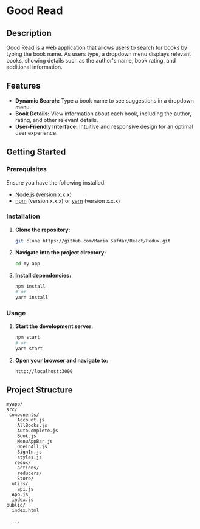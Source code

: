 

# Good Read

## Description
Good Read is a web application that allows users to search for books by typing the book name. As users type, a dropdown menu displays relevant books, showing details such as the author's name, book rating, and additional information.

## Features
- **Dynamic Search:** Type a book name to see suggestions in a dropdown menu.
- **Book Details:** View information about each book, including the author, rating, and other relevant details.
- **User-Friendly Interface:** Intuitive and responsive design for an optimal user experience.

## Getting Started

### Prerequisites
Ensure you have the following installed:
- [Node.js](https://nodejs.org/) (version x.x.x)
- [npm](https://www.npmjs.com/) (version x.x.x) or [yarn](https://yarnpkg.com/) (version x.x.x)

### Installation

1. **Clone the repository:**

    ```bash
    git clone https://github.com/Maria Safdar/React/Redux.git
    ```

2. **Navigate into the project directory:**

    ```bash
    cd my-app
    ```

3. **Install dependencies:**

    ```bash
    npm install
    # or
    yarn install
    ```

### Usage

1. **Start the development server:**

    ```bash
    npm start
    # or
    yarn start
    ```

2. **Open your browser and navigate to:**

    ```
    http://localhost:3000
    ```

## Project Structure

```
myapp/
src/
 components/
    Account.js
    AllBooks.js
    AutoComplete.js
    Book.js
    MenuAppBar.js
    OneinAll.js
    SignIn.js
    styles.js
   redux/
    actions/
    reducers/
    Store/
  utils/
    api.js
  App.js
  index.js
public/
  index.html

  ...
